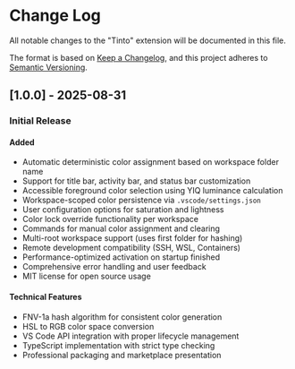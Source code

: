 # Change Log

All notable changes to the "Tinto" extension will be documented in this file.

The format is based on [Keep a Changelog](https://keepachangelog.com/en/1.0.0/),
and this project adheres to [Semantic Versioning](https://semver.org/spec/v2.0.0.html).

## [1.0.0] - 2025-08-31

### Initial Release

#### Added
- Automatic deterministic color assignment based on workspace folder name
- Support for title bar, activity bar, and status bar customization
- Accessible foreground color selection using YIQ luminance calculation
- Workspace-scoped color persistence via `.vscode/settings.json`
- User configuration options for saturation and lightness
- Color lock override functionality per workspace
- Commands for manual color assignment and clearing
- Multi-root workspace support (uses first folder for hashing)
- Remote development compatibility (SSH, WSL, Containers)
- Performance-optimized activation on startup finished
- Comprehensive error handling and user feedback
- MIT license for open source usage

#### Technical Features
- FNV-1a hash algorithm for consistent color generation
- HSL to RGB color space conversion
- VS Code API integration with proper lifecycle management
- TypeScript implementation with strict type checking
- Professional packaging and marketplace presentation

